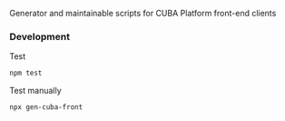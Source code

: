 Generator and maintainable scripts for CUBA Platform front-end clients

### Development
Test
```bash
npm test
```

Test manually
```bash
npx gen-cuba-front
```